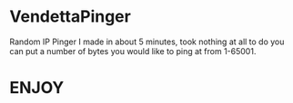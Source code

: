 # VendettaPinger
Random IP Pinger I made in about 5 minutes, took nothing at all to do you can put a number of bytes you would like to ping at from 1-65001. 
# ENJOY

